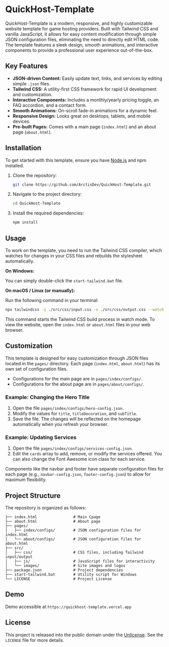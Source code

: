 # QuickHost-Template

QuickHost-Template is a modern, responsive, and highly customizable website template for game hosting providers. Built with Tailwind CSS and vanilla JavaScript, it allows for easy content modification through simple JSON configuration files, eliminating the need to directly edit HTML code. The template features a sleek design, smooth animations, and interactive components to provide a professional user experience out-of-the-box.

## Key Features

-   **JSON-driven Content:** Easily update text, links, and services by editing simple `.json` files.
-   **Tailwind CSS:** A utility-first CSS framework for rapid UI development and customization.
-   **Interactive Components:** Includes a monthly/yearly pricing toggle, an FAQ accordion, and a contact form.
-   **Smooth Animations:** On-scroll fade-in animations for a dynamic feel.
-   **Responsive Design:** Looks great on desktops, tablets, and mobile devices.
-   **Pre-built Pages:** Comes with a main page (`index.html`) and an about page (`about.html`).

## Installation

To get started with this template, ensure you have [Node.js](https://nodejs.org/) and npm installed.

1.  Clone the repository:
    ```bash
    git clone https://github.com/ArctisDev/QuickHost-Template.git
    ```

2.  Navigate to the project directory:
    ```bash
    cd QuickHost-Template
    ```

3.  Install the required dependencies:
    ```bash
    npm install
    ```

## Usage

To work on the template, you need to run the Tailwind CSS compiler, which watches for changes in your CSS files and rebuilds the stylesheet automatically.

**On Windows:**

You can simply double-click the `start-tailwind.bat` file.

**On macOS / Linux (or manually):**

Run the following command in your terminal:
```bash
npx tailwindcss -i ./src/css/input.css -o ./src/css/output.css --watch
```

This command starts the Tailwind CSS build process in watch mode. To view the website, open the `index.html` or `about.html` files in your web browser.

## Customization

This template is designed for easy customization through JSON files located in the `pages/` directory. Each page (`index.html`, `about.html`) has its own set of configuration files.

-   Configurations for the main page are in `pages/index/configs/`.
-   Configurations for the about page are in `pages/about/configs/`.

### Example: Changing the Hero Title

1.  Open the file `pages/index/configs/hero-config.json`.
2.  Modify the values for `title`, `titleDecoration`, and `subTitle`.
3.  Save the file. The changes will be reflected on the homepage automatically when you refresh your browser.

### Example: Updating Services

1.  Open the file `pages/index/configs/services-config.json`.
2.  Edit the `cards` array to add, remove, or modify the services offered. You can also change the Font Awesome icon class for each service.

Components like the navbar and footer have separate configuration files for each page (e.g., `navbar-config.json`, `footer-config.json`) to allow for maximum flexibility.

## Project Structure

The repository is organized as follows:

```
├── index.html                # Main Cpage
├── about.html                # About page
├── pages/
│   ├── index/configs/        # JSON configuration files for index.html
│   └── about/configs/        # JSON configuration files for about.html
├── src/
│   ├── css/                  # CSS files, including Tailwind input/output
│   ├── js/                   # JavaScript files for interactivity
│   └── images/               # Site images and logos
├── package.json              # Project dependencies
├── start-tailwind.bat        # Utility script for Windows
└── LICENSE                   # Project License
```

## Demo

Demo accessible at `https://quickhost-template.vercel.app`

## License

This project is released into the public domain under the [Unlicense](https://unlicense.org/). See the `LICENSE` file for more details.
